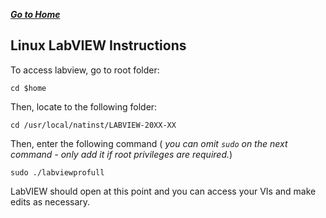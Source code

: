 ***[Go to Home](/)***  
## Linux LabVIEW Instructions

To access labview, go to root folder:

    cd $home
    
Then, locate to the following folder:

    cd /usr/local/natinst/LABVIEW-20XX-XX

Then, enter the following command ( *you can omit  `sudo` on the next command - only add it if root privileges are required.*)

    sudo ./labviewprofull

LabVIEW should open at this point and you can access your VIs and make edits as necessary.    
